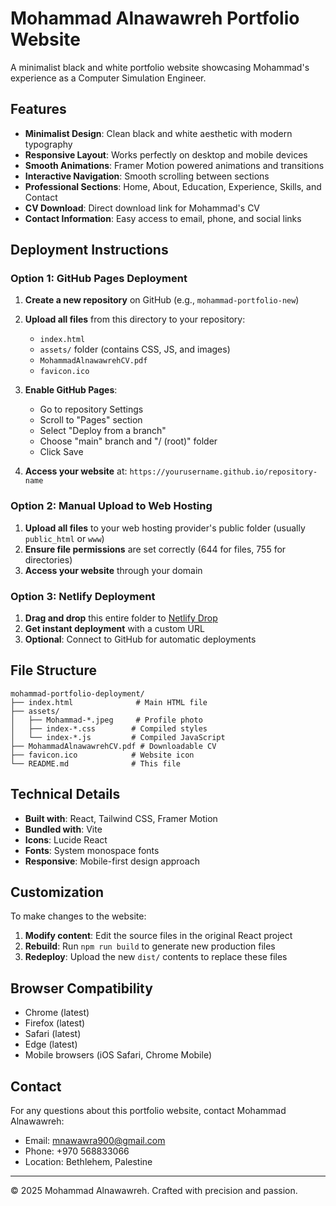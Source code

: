 # Mohammad Alnawawreh Portfolio Website

A minimalist black and white portfolio website showcasing Mohammad's experience as a Computer Simulation Engineer.

## Features

- **Minimalist Design**: Clean black and white aesthetic with modern typography
- **Responsive Layout**: Works perfectly on desktop and mobile devices
- **Smooth Animations**: Framer Motion powered animations and transitions
- **Interactive Navigation**: Smooth scrolling between sections
- **Professional Sections**: Home, About, Education, Experience, Skills, and Contact
- **CV Download**: Direct download link for Mohammad's CV
- **Contact Information**: Easy access to email, phone, and social links

## Deployment Instructions

### Option 1: GitHub Pages Deployment

1. **Create a new repository** on GitHub (e.g., `mohammad-portfolio-new`)

2. **Upload all files** from this directory to your repository:
   - `index.html`
   - `assets/` folder (contains CSS, JS, and images)
   - `MohammadAlnawawrehCV.pdf`
   - `favicon.ico`

3. **Enable GitHub Pages**:
   - Go to repository Settings
   - Scroll to "Pages" section
   - Select "Deploy from a branch"
   - Choose "main" branch and "/ (root)" folder
   - Click Save

4. **Access your website** at: `https://yourusername.github.io/repository-name`

### Option 2: Manual Upload to Web Hosting

1. **Upload all files** to your web hosting provider's public folder (usually `public_html` or `www`)
2. **Ensure file permissions** are set correctly (644 for files, 755 for directories)
3. **Access your website** through your domain

### Option 3: Netlify Deployment

1. **Drag and drop** this entire folder to [Netlify Drop](https://app.netlify.com/drop)
2. **Get instant deployment** with a custom URL
3. **Optional**: Connect to GitHub for automatic deployments

## File Structure

```
mohammad-portfolio-deployment/
├── index.html              # Main HTML file
├── assets/
│   ├── Mohammad-*.jpeg     # Profile photo
│   ├── index-*.css        # Compiled styles
│   └── index-*.js         # Compiled JavaScript
├── MohammadAlnawawrehCV.pdf # Downloadable CV
├── favicon.ico            # Website icon
└── README.md              # This file
```

## Technical Details

- **Built with**: React, Tailwind CSS, Framer Motion
- **Bundled with**: Vite
- **Icons**: Lucide React
- **Fonts**: System monospace fonts
- **Responsive**: Mobile-first design approach

## Customization

To make changes to the website:

1. **Modify content**: Edit the source files in the original React project
2. **Rebuild**: Run `npm run build` to generate new production files
3. **Redeploy**: Upload the new `dist/` contents to replace these files

## Browser Compatibility

- Chrome (latest)
- Firefox (latest)
- Safari (latest)
- Edge (latest)
- Mobile browsers (iOS Safari, Chrome Mobile)

## Contact

For any questions about this portfolio website, contact Mohammad Alnawawreh:
- Email: mnawawra900@gmail.com
- Phone: +970 568833066
- Location: Bethlehem, Palestine

---

© 2025 Mohammad Alnawawreh. Crafted with precision and passion.


